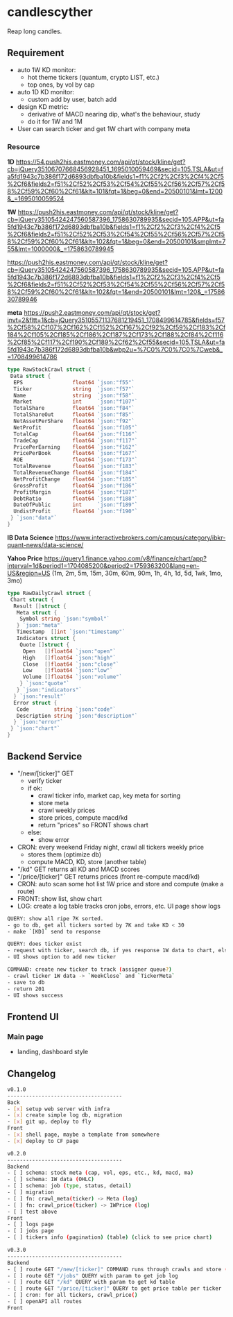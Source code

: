 # candlescyther

Reap long candles.

## Requirement

- auto 1W KD monitor:
  - hot theme tickers (quantum, crypto LIST, etc.)
  - top ones, by vol by cap
- auto 1D KD monitor:
  - custom add by user, batch add
- design KD metric:
  - derivative of MACD nearing dip, what's the behaviour, study
  - do it for 1W and 1M
- User can search ticker and get 1W chart with company meta

### Resource

**1D**
<https://54.push2his.eastmoney.com/api/qt/stock/kline/get?cb=jQuery35106707668456928451_1695010059469&secid=105.TSLA&ut=fa5fd1943c7b386f172d6893dbfba10b&fields1=f1%2Cf2%2Cf3%2Cf4%2Cf5%2Cf6&fields2=f51%2Cf52%2Cf53%2Cf54%2Cf55%2Cf56%2Cf57%2Cf58%2Cf59%2Cf60%2Cf61&klt=101&fqt=1&beg=0&end=20500101&lmt=1200&_=1695010059524>

**1W**
<https://push2his.eastmoney.com/api/qt/stock/kline/get?cb=jQuery35105424247560587396_1758630789935&secid=105.APP&ut=fa5fd1943c7b386f172d6893dbfba10b&fields1=f1%2Cf2%2Cf3%2Cf4%2Cf5%2Cf6&fields2=f51%2Cf52%2Cf53%2Cf54%2Cf55%2Cf56%2Cf57%2Cf58%2Cf59%2Cf60%2Cf61&klt=102&fqt=1&beg=0&end=20500101&smplmt=755&lmt=1000000&_=1758630789945>

<https://push2his.eastmoney.com/api/qt/stock/kline/get?cb=jQuery35105424247560587396_1758630789935&secid=105.APP&ut=fa5fd1943c7b386f172d6893dbfba10b&fields1=f1%2Cf2%2Cf3%2Cf4%2Cf5%2Cf6&fields2=f51%2Cf52%2Cf53%2Cf54%2Cf55%2Cf56%2Cf57%2Cf58%2Cf59%2Cf60%2Cf61&klt=102&fqt=1&end=20500101&lmt=120&_=1758630789946>

**meta**
<https://push2.eastmoney.com/api/qt/stock/get?invt=2&fltt=1&cb=jQuery35105571137681219451_1708499614785&fields=f57%2Cf58%2Cf107%2Cf162%2Cf152%2Cf167%2Cf92%2Cf59%2Cf183%2Cf184%2Cf105%2Cf185%2Cf186%2Cf187%2Cf173%2Cf188%2Cf84%2Cf116%2Cf85%2Cf117%2Cf190%2Cf189%2Cf62%2Cf55&secid=105.TSLA&ut=fa5fd1943c7b386f172d6893dbfba10b&wbp2u=%7C0%7C0%7C0%7Cweb&_=1708499614786>

```go
type RawStockCrawl struct {
 Data struct {
  EPS                float64 `json:"f55"`
  Ticker             string  `json:"f57"`
  Name               string  `json:"f58"`
  Market             int     `json:"f107"`
  TotalShare         float64 `json:"f84"`
  TotalShareOut      float64 `json:"f85"`
  NetAssetPerShare   float64 `json:"f92"`
  NetProfit          float64 `json:"f105"`
  TotalCap           float64 `json:"f116"`
  TradeCap           float64 `json:"f117"`
  PricePerEarning    float64 `json:"f162"`
  PricePerBook       float64 `json:"f167"`
  ROE                float64 `json:"f173"`
  TotalRevenue       float64 `json:"f183"`
  TotalRevenueChange float64 `json:"f184"`
  NetProfitChange    float64 `json:"f185"`
  GrossProfit        float64 `json:"f186"`
  ProfitMargin       float64 `json:"f187"`
  DebtRatio          float64 `json:"f188"`
  DateOfPublic       int     `json:"f189"`
  UndistProfit       float64 `json:"f190"`
 } `json:"data"`
}

```

**IB Data Science**
<https://www.interactivebrokers.com/campus/category/ibkr-quant-news/data-science/>

**Yahoo Price**
<https://query1.finance.yahoo.com/v8/finance/chart/app?interval=1d&period1=1704085200&period2=1759363200&lang=en-US&region=US>
(1m, 2m, 5m, 15m, 30m, 60m, 90m, 1h, 4h, 1d, 5d, 1wk, 1mo, 3mo)

```go
type RawDailyCrawl struct {
 Chart struct {
  Result []struct {
   Meta struct {
    Symbol string `json:"symbol"`
   } `json:"meta"`
   Timestamp  []int `json:"timestamp"`
   Indicators struct {
    Quote []struct {
     Open   []float64 `json:"open"`
     High   []float64 `json:"high"`
     Close  []float64 `json:"close"`
     Low    []float64 `json:"low"`
     Volume []float64 `json:"volume"`
    } `json:"quote"`
   } `json:"indicators"`
  } `json:"result"`
  Error struct {
   Code        string `json:"code"`
   Description string `json:"description"`
  } `json:"error"`
 } `json:"chart"`
}

```

## Backend Service

- "/new/[ticker]" GET
  - verify ticker
  - if ok:
    - crawl ticker info, market cap, key meta for sorting
    - store meta
    - crawl weekly prices
    - store prices, compute macd/kd
    - return "prices" so FRONT shows chart
  - else:
    - show error
- CRON: every weekend Friday night, crawl all tickers weekly price
  - stores them (optimize db)
  - compute MACD, KD, store (another table)
- "/kd" GET returns all KD and MACD scores
- "/price/[ticker]" GET returns prices (front re-compute macd/kd)
- CRON: auto scan some hot list 1W price and store and compute (make a route)
- FRONT: show list, show chart
- LOG: create a log table tracks cron jobs, errors, etc. UI page show logs

```sh
QUERY: show all ripe 7K sorted.
- go to db, get all tickers sorted by 7K and take KD < 30
- make `[KD]` send to response

QUERY: does ticker exist
- request with ticker, search db, if yes response 1W data to chart, else return no,
- UI shows option to add new ticker

COMMAND: create new ticker to track (assigner queue?)
- crawl ticker 1W data -> `WeekClose` and `TickerMeta`
- save to db
- return 201
- UI shows success
```

## Frontend UI

### Main page

- landing, dashboard style

## Changelog

```sh
v0.1.0
-------------------------------------
Back
- [x] setup web server with infra
- [x] create simple log db, migration
- [x] git up, deploy to fly
Front
- [x] shell page, maybe a template from somewhere
- [x] deploy to CF page

v0.2.0
-------------------------------------
Backend
- [ ] schema: stock meta (cap, vol, eps, etc., kd, macd, ma)
- [ ] schema: 1W data (OHLC)
- [ ] schema: job (type, status, detail)
- [ ] migration
- [ ] fn: crawl_meta(ticker) -> Meta (log)
- [ ] fn: crawl_price(ticker) -> 1WPrice (log)
- [ ] test above
Front
- [ ] logs page
- [ ] jobs page
- [ ] tickers info (pagination) (table) (click to see price chart)

v0.3.0
-------------------------------------
Backend
- [ ] route GET "/new/[ticker]" COMMAND runs through crawls and store (async) (log)
- [ ] route GET "/jobs" QUERY with param to get job log
- [ ] route GET "/kd" QUERY with param to get kd table
- [ ] route GET "/price/[ticker]" QUERY to get price table per ticker
- [ ] cron: for all tickers, crawl_price()
- [ ] openAPI all routes
Front
```
